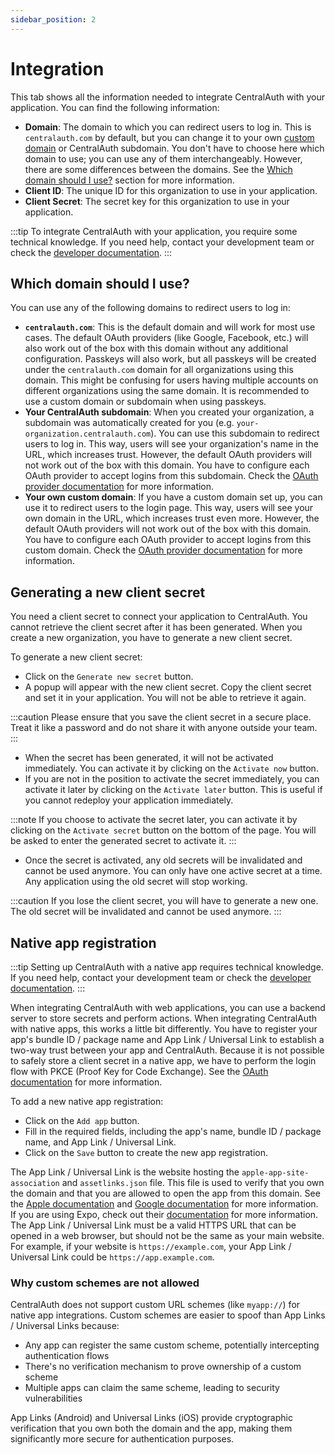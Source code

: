 ```yaml
---
sidebar_position: 2
---
```


# Integration

This tab shows all the information needed to integrate CentralAuth with your application. You can find the following information:

- **Domain**: The domain to which you can redirect users to log in. This is `centralauth.com` by default, but you can change it to your own [custom domain](/admin/dashboard/organization/settings#custom-domains) or CentralAuth subdomain. You don't have to choose here which domain to use; you can use any of them interchangeably. However, there are some differences between the domains. See the [Which domain should I use?](#which-domain-should-i-use) section for more information.
- **Client ID**: The unique ID for this organization to use in your application.
- **Client Secret**: The secret key for this organization to use in your application.

:::tip
To integrate CentralAuth with your application, you require some technical knowledge. If you need help, contact your development team or check the [developer documentation](/category/developers).
:::

## Which domain should I use?

You can use any of the following domains to redirect users to log in:

- **`centralauth.com`**: This is the default domain and will work for most use cases. The default OAuth providers (like Google, Facebook, etc.) will also work out of the box with this domain without any additional configuration. Passkeys will also work, but all passkeys will be created under the `centralauth.com` domain for all organizations using this domain. This might be confusing for users having multiple accounts on different organizations using the same domain. It is recommended to use a custom domain or subdomain when using passkeys.
- **Your CentralAuth subdomain**: When you created your organization, a subdomain was automatically created for you (e.g. `your-organization.centralauth.com`). You can use this subdomain to redirect users to log in. This way, users will see your organization's name in the URL, which increases trust. However, the default OAuth providers will not work out of the box with this domain. You have to configure each OAuth provider to accept logins from this subdomain. Check the [OAuth provider documentation](/admin/dashboard/organization/connections#oauth-providers) for more information.
- **Your own custom domain**: If you have a custom domain set up, you can use it to redirect users to the login page. This way, users will see your own domain in the URL, which increases trust even more. However, the default OAuth providers will not work out of the box with this domain. You have to configure each OAuth provider to accept logins from this custom domain. Check the [OAuth provider documentation](/admin/dashboard/organization/connections#oauth-providers) for more information.

## Generating a new client secret

You need a client secret to connect your application to CentralAuth. You cannot retrieve the client secret after it has been generated. When you create a new organization, you have to generate a new client secret.

To generate a new client secret:
- Click on the `Generate new secret` button.
- A popup will appear with the new client secret. Copy the client secret and set it in your application. You will not be able to retrieve it again.

:::caution
Please ensure that you save the client secret in a secure place. Treat it like a password and do not share it with anyone outside your team.
:::

- When the secret has been generated, it will not be activated immediately. You can activate it by clicking on the `Activate now` button.
- If you are not in the position to activate the secret immediately, you can activate it later by clicking on the `Activate later` button. This is useful if you cannot redeploy your application immediately.

:::note
If you choose to activate the secret later, you can activate it by clicking on the `Activate secret` button on the bottom of the page. You will be asked to enter the generated secret to activate it.
:::

- Once the secret is activated, any old secrets will be invalidated and cannot be used anymore. You can only have one active secret at a time. Any application using the old secret will stop working.

:::caution
If you lose the client secret, you will have to generate a new one. The old secret will be invalidated and cannot be used anymore.
:::

## Native app registration

:::tip
Setting up CentralAuth with a native app requires technical knowledge. If you need help, contact your development team or check the [developer documentation](/category/developers).
:::

When integrating CentralAuth with web applications, you can use a backend server to store secrets and perform actions. When integrating CentralAuth with native apps, this works a little bit differently. You have to register your app's bundle ID / package name and App Link / Universal Link to establish a two-way trust between your app and CentralAuth. Because it is not possible to safely store a client secret in a native app, we have to perform the login flow with PKCE (Proof Key for Code Exchange). See the [OAuth documentation](https://www.oauth.com/oauth2-servers/oauth-native-apps) for more information.

To add a new native app registration:
- Click on the `Add app` button.
- Fill in the required fields, including the app's name, bundle ID / package name, and App Link / Universal Link.
- Click on the `Save` button to create the new app registration.

The App Link / Universal Link is the website hosting the `apple-app-site-association` and `assetlinks.json` file. This file is used to verify that you own the domain and that you are allowed to open the app from this domain. See the [Apple documentation](https://developer.apple.com/documentation/xcode/supporting-associated-domains) and [Google documentation](https://developer.android.com/training/app-links/verify-site-associations) for more information. If you are using Expo, check out their [documentation](https://docs.expo.dev/guides/linking) for more information. The App Link / Universal Link must be a valid HTTPS URL that can be opened in a web browser, but should not be the same as your main website. For example, if your website is `https://example.com`, your App Link / Universal Link could be `https://app.example.com`.

### Why custom schemes are not allowed

CentralAuth does not support custom URL schemes (like `myapp://`) for native app integrations. Custom schemes are easier to spoof than App Links / Universal Links because:

- Any app can register the same custom scheme, potentially intercepting authentication flows
- There's no verification mechanism to prove ownership of a custom scheme
- Multiple apps can claim the same scheme, leading to security vulnerabilities

App Links (Android) and Universal Links (iOS) provide cryptographic verification that you own both the domain and the app, making them significantly more secure for authentication purposes.